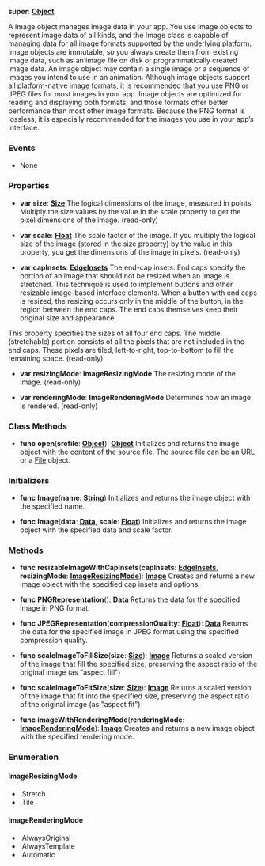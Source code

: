 **super**: **[Object](Object.md)**

A Image object manages image data in your app. You use image objects to represent image data of all kinds, and the Image class is capable of managing data for all image formats supported by the underlying platform. Image objects are immutable, so you always create them from existing image data, such as an image file on disk or programmatically created image data. An image object may contain a single image or a sequence of images you intend to use in an animation. Although image objects support all platform-native image formats, it is recommended that you use PNG or JPEG files for most images in your app. Image objects are optimized for reading and displaying both formats, and those formats offer better performance than most other image formats. Because the PNG format is lossless, it is especially recommended for the images you use in your app’s interface.

### Events

* None

### Properties

* **var** **size**: **[Size](size.md)**
The logical dimensions of the image, measured in points. Multiply the size values by the value in the scale property to get the pixel dimensions of the image. \(read-only\)

* **var** **scale**: **[Float](../gravity/types.md)**
The scale factor of the image. If you multiply the logical size of the image (stored in the size property) by the value in this property, you get the dimensions of the image in pixels. \(read-only\)

* **var** **capInsets**: **[EdgeInsets](edgeinsets.md)**
The end-cap insets. End caps specify the portion of an image that should not be resized when an image is stretched. This technique is used to implement buttons and other resizable image-based interface elements. When a button with end caps is resized, the resizing occurs only in the middle of the button, in the region between the end caps. The end caps themselves keep their original size and appearance.

This property specifies the sizes of all four end caps. The middle (stretchable) portion consists of all the pixels that are not included in the end caps. These pixels are tiled, left-to-right, top-to-bottom to fill the remaining space. \(read-only\)

* **var** **resizingMode**: **ImageResizingMode**
The resizing mode of the image. \(read-only\)

* **var** **renderingMode**: **ImageRenderingMode**
Determines how an image is rendered. \(read-only\)



### Class Methods

* **func** **open**(**srcfile**: **[Object](../gravity/types.md)**): <strong>[Object](../gravity/types.md)</strong> 
Initializes and returns the image object with the content of the source file. The source file can be an URL or a <a href="File.html">File</a> object.



### Initializers

* **func** **Image**(**name**: **[String](../gravity/types.md)**)
Initializes and returns the image object with the specified name.

* **func** **Image**(**data**: **[Data](data.md)**, **scale**: **[Float](../gravity/types.md)**)
Initializes and returns the image object with the specified data and scale factor. 



### Methods

* **func** **resizableImageWithCapInsets**(**capInsets**: **[EdgeInsets](edgeinsets.md)**, **resizingMode**: **<a href="#_enum_ImageResizingMode">ImageResizingMode</a>**): <strong>[Image](image.md)</strong> 
Creates and returns a new image object with the specified cap insets and options.

* **func** **PNGRepresentation**(): <strong>[Data](data.md)</strong> 
Returns the data for the specified image in PNG format.

* **func** **JPEGRepresentation**(**compressionQuality**: **[Float](../gravity/types.md)**): <strong>[Data](data.md)</strong> 
Returns the data for the specified image in JPEG format using the specified compression quality.

* **func** **scaleImageToFillSize**(**size**: **[Size](size.md)**): <strong>[Image](image.md)</strong> 
Returns a scaled version of the image that fill the specified size, preserving the aspect ratio of the original image (as "aspect fill")

* **func** **scaleImageToFitSize**(**size**: **[Size](size.md)**): <strong>[Image](image.md)</strong> 
Returns a scaled version of the image that fit into the specified size, preserving the aspect ratio of the original image (as "aspect fit")

* **func** **imageWithRenderingMode**(**renderingMode**: **<a href="#_enum_ImageRenderingMode">ImageRenderingMode</a>**): <strong>[Image](image.md)</strong> 
Creates and returns a new image object with the specified rendering mode.





### Enumeration

#### ImageResizingMode
 * .Stretch
 * .Tile

#### ImageRenderingMode
 * .AlwaysOriginal
 * .AlwaysTemplate
 * .Automatic



